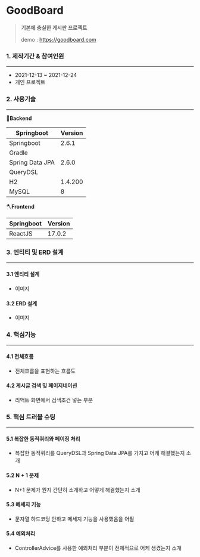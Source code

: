 # GoodBoard

> **기본에 충실한 게시판 프로젝트**
>
> demo : https://goodboard.com



### 1. 제작기간 & 참여인원

<hr>

- 2021-12-13 ~ 2021-12-24
- 개인 프로젝트



### 2. 사용기술

<hr>

🔨**Backend**

| Springboot      | Version |
| --------------- | ------- |
| Springboot      | 2.6.1   |
| Gradle          |         |
| Spring Data JPA | 2.6.0   |
| QueryDSL        |         |
| H2              | 1.4.200 |
| MySQL           | 8       |

🪓**Frontend**

| Springboot | Version |
| ---------- | ------- |
| ReactJS    | 17.0.2  |



### 3. 엔티티 및 ERD 설계

<hr>

#### 3.1 엔티티 설계

- 이미지

#### 3.2 ERD 설계

- 이미지



### 4. 핵심기능

<hr>

#### 4.1 전체흐름

- 전체흐름을 표현하는 흐름도

#### 4.2 게시글 검색 및 페이지네이션

- 리액트 화면에서 검색조건 넣는 부분



### 5. 핵심 트러블 슈팅

<hr>

#### 5.1 복잡한 동적쿼리와 페이징 처리

- 복잡한 동적쿼리를 QueryDSL과 Spring Data JPA를 가지고 어케 해결했는지 소개

#### 5.2 N + 1 문제

- N+1 문제가 뭔지 간단히 소개하고 어떻게 해결했는지 소개

#### 5.3 메세지 기능

- 문자열 하드코딩 안하고 메세지 기능을 사용했음을 어필

#### 5.4 예외처리

- ControllerAdvice를 사용한 예외처리 부분이 전체적으로 어케 생겼는지 소개